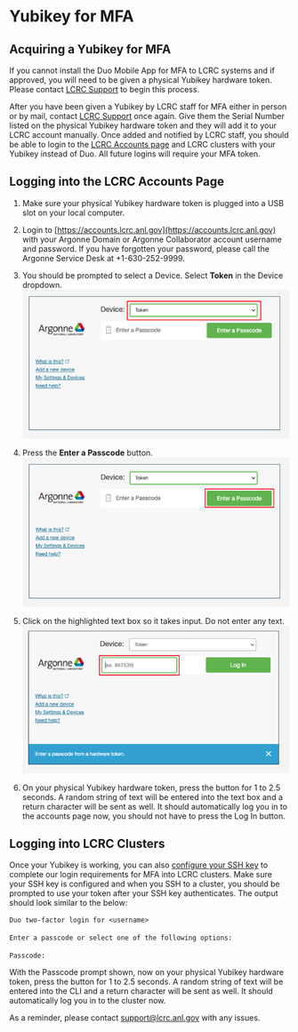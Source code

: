# Yubikey for MFA

## Acquiring a Yubikey for MFA

If you cannot install the Duo Mobile App for MFA to LCRC systems and if approved, you will need to be given a physical Yubikey hardware token. Please contact [LCRC Support](mailto:support@lcrc.anl.gov) to begin this process.

After you have been given a Yubikey by LCRC staff for MFA either in person or by mail, contact [LCRC Support](mailto:support@lcrc.anl.gov) once again. Give them the Serial Number listed on the physical Yubikey hardware token and they will add it to your LCRC account manually. Once added and notified by LCRC staff, you should be able to login to the [LCRC Accounts page](https://accounts.lcrc.anl.gov) and LCRC clusters with your Yubikey instead of Duo. All future logins will require your MFA token.

## Logging into the LCRC Accounts Page

1. Make sure your physical Yubikey hardware token is plugged into a USB slot on your local computer.

2. Login to [https://accounts.lcrc.anl.gov](https://accounts.lcrc.anl.gov) with your Argonne Domain or Argonne Collaborator account username and password. If you have forgotten your password, please call the Argonne Service Desk at +1-630-252-9999.

3. You should be prompted to select a Device. Select **Token** in the Device dropdown. 
![LCRC Duo Yubikey Config 1](../images/lcrc_duo_yubikey_1.png)

4. Press the **Enter a Passcode** button.
![LCRC Duo Yubikey Config 2](../images/lcrc_duo_yubikey_2.png)

5. Click on the highlighted text box so it takes input. Do not enter any text.
![LCRC Duo Yubikey Config 3](../images/lcrc_duo_yubikey_3.png)

6. On your physical Yubikey hardware token, press the button for 1 to 2.5 seconds. A random string of text will be entered into the text box and a return character will be sent as well. It should automatically log you in to the accounts page now, you should not have to press the Log In button.

## Logging into LCRC Clusters

Once your Yubikey is working, you can also [configure your SSH key](ssh.md) to complete our login requirements for MFA into LCRC clusters. Make sure your SSH key is configured and when you SSH to a cluster, you should be prompted to use your token after your SSH key authenticates. The output should look similar to the below:

```
Duo two-factor login for <username>

Enter a passcode or select one of the following options:

Passcode:
```

With the Passcode prompt shown, now on your physical Yubikey hardware token, press the button for 1 to 2.5 seconds. A random string of text will be entered into the CLI and a return character will be sent as well. It should automatically log you in to the cluster now.

As a reminder, please contact [support@lcrc.anl.gov](mailto:support@lcrc.anl.gov) with any issues.
